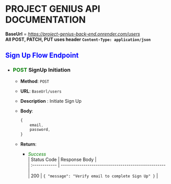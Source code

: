 # PROJECT GENIUS API DOCUMENTATION

**BaseUrl** = *https://project-genius-back-end.onrender.com/users*  
**All POST, PATCH, PUT uses header `Content-Type: application/json`**

## <span style="color:blue"> Sign Up Flow Endpoint</span>


- ### <span style="color: green"> POST</span> SignUp Initiation
    - **Method**: `POST`
    - **URL**: `BaseUrl/users`
    - **Description** : Initiate Sign Up

    - **Body**: 
        ```javascript
        {
            email,
            password,
        }
        ```
    - **Return**:
        - _<span style="color: green">Success</span>_   
        | Status Code   | Response Body                                       |  
        | :------------ | --------------------------------------------------- |  
        | 200           | `{ "message": "Verify email to complete Sign Up" }` |  


